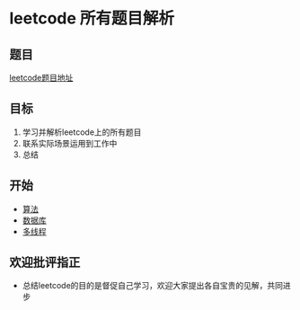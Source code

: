 # leetcode 所有题目解析

## 题目
 [leetcode题目地址](https://leetcode-cn.com "点击进入")
## 目标
 1. 学习并解析leetcode上的所有题目
 2. 联系实际场景运用到工作中
 3. 总结
## 开始
 - [算法](https://github.com/ropleData/leetcode/tree/master/Algorithms "点击进入")
 - [数据库](https://github.com/ropleData/leetcode/tree/master/Database "点击进入")
 - [多线程](https://github.com/ropleData/leetcode/tree/master/Concurrency "点击进入")

## 欢迎批评指正
 - 总结leetcode的目的是督促自己学习，欢迎大家提出各自宝贵的见解，共同进步